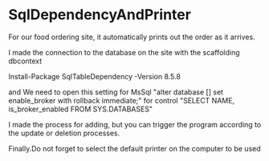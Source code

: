 # SqlDependencyAndPrinter
  For our food ordering site, it automatically prints out the order as it arrives.
  
  I made the connection to the database on the site with the scaffolding dbcontext
  
  Install-Package SqlTableDependency -Version 8.5.8
  
  and We need to open this setting for MsSql "alter database [<dbname>] set enable_broker with rollback immediate;"
  for control "SELECT NAME, is_broker_enabled FROM SYS.DATABASES"
  
  
  I made the process for adding, but you can trigger the program according to the update or deletion processes.
  
  Finally.Do not forget to select the default printer on the computer to be used
  
  
  
